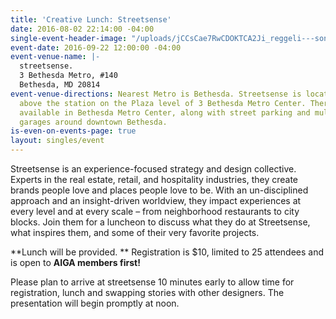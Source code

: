 ```yaml
---
title: 'Creative Lunch: Streetsense'
date: 2016-08-02 22:14:00 -04:00
single-event-header-image: "/uploads/jCCsCae7RwCDOKTCA2Ji_reggeli---sonka%CC%81s-szendvics.jpg"
event-date: 2016-09-22 12:00:00 -04:00
event-venue-name: |-
  streetsense.
  3 Bethesda Metro, #140
  Bethesda, MD 20814
event-venue-directions: Nearest Metro is Bethesda. Streetsense is located directly
  above the station on the Plaza level of 3 Bethesda Metro Center. There is paid parking
  available in Bethesda Metro Center, along with street parking and multiple parking
  garages around downtown Bethesda.
is-even-on-events-page: true
layout: singles/event
---
```


Streetsense is an experience-focused strategy and design collective. Experts in the real estate, retail, and hospitality industries, they create brands people love and places people love to be. With an un-disciplined approach and an insight-driven worldview, they impact experiences at every level and at every scale – from neighborhood restaurants to city blocks. Join them for a luncheon to discuss what they do at Streetsense, what inspires them, and some of their very favorite projects.

**Lunch will be provided. ** Registration is $10, limited to 25 attendees and is open to **AIGA members first!**

Please plan to arrive at streetsense 10 minutes early to allow time for registration, lunch and swapping stories with other designers. The presentation will begin promptly at noon.